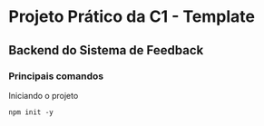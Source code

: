 # Projeto Prático da C1 - Template
## Backend do Sistema de Feedback

### Principais comandos

Iniciando o projeto

`npm init -y`